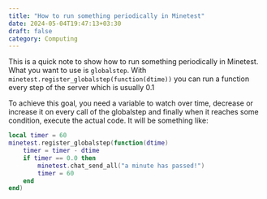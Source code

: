 ```yaml
---
title: "How to run something periodically in Minetest"
date: 2024-05-04T19:47:13+03:30
draft: false
category: Computing
---
```


This is a quick note to show how to run something periodically in Minetest. What you want to use
is `globalstep`. With `minetest.register_globalstep(function(dtime))` you can run a function every step of the server
which is usually 0.1

To achieve this goal, you need a variable to watch over time, decrease or increase it on every call of the globalstep and
finally when it reaches some condition, execute the actual code. It will be something like:

```lua
local timer = 60
minetest.register_globalstep(function(dtime)
    timer = timer - dtime
    if timer == 0.0 then
        minetest.chat_send_all("a minute has passed!")
        timer = 60
    end
end)
```
